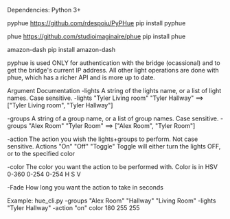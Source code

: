 Dependencies:
Python 3+

pyphue  https://github.com/rdespoiu/PyPHue
    pip install pyphue

phue https://github.com/studioimaginaire/phue
    pip install phue

amazon-dash
    pip install amazon-dash


pyphue is used ONLY for authentication with the bridge (ocassional) and to get the bridge's current IP address.
All other light operations are done with phue, which has a richer API and is more up to date.


Argument Documentation
-lights
    A string of the lights name, or a list of light names. Case sensitive.
    -lights "Tyler Living room" "Tyler Hallway" ==> ["Tyler Living room", "Tyler Hallway"]

-groups
    A string of a group name, or a list of group names. Case sensitive.
    -groups "Alex Room" "Tyler Room" ==> ["Alex Room", "Tyler Room"]

-action
    The action you wish the lights+groups to perform. Not case sensitive.
    Actions
        "On"
        "Off"
        "Toggle"    Toggle will either turn the lights OFF, or to the specified color

-color
    The color you want the action to be performed with. Color is in HSV
    0-360  0-254 0-254
      H       S     V

-Fade
    How long you want the action to take in seconds


Example:
hue_cli.py -groups "Alex Room" "Hallway" "Living Room" -lights "Tyler Hallway" -action "on" color 180 255 255